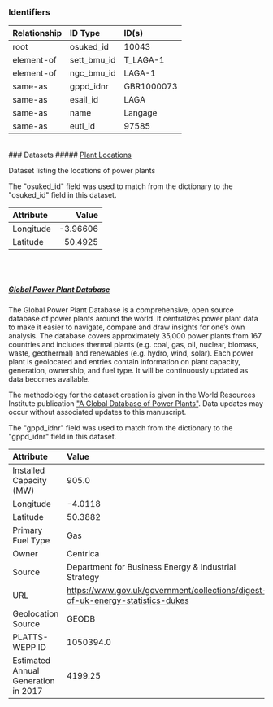 ### Identifiers

| Relationship   | ID Type     | ID(s)      |
|:---------------|:------------|:-----------|
| root           | osuked_id   | 10043      |
| element-of     | sett_bmu_id | T_LAGA-1   |
| element-of     | ngc_bmu_id  | LAGA-1     |
| same-as        | gppd_idnr   | GBR1000073 |
| same-as        | esail_id    | LAGA       |
| same-as        | name        | Langage    |
| same-as        | eutl_id     | 97585      |

<br>
### Datasets
##### <a href="https://raw.githubusercontent.com/OSUKED/Dictionary-Datasets/main/datasets/plant-locations/datapackage.json">Plant Locations</a>

Dataset listing the locations of power plants

The "osuked_id" field was used to match from the dictionary to the "osuked_id" field in this dataset.

| Attribute   |    Value |
|:------------|---------:|
| Longitude   | -3.96606 |
| Latitude    | 50.4925  |

<br><br>
##### <a href="https://raw.githubusercontent.com/OSUKED/Dictionary-Datasets/main/datasets/global-power-plant-database/datapackage.json">Global Power Plant Database</a>

The Global Power Plant Database is a comprehensive, open source database of power plants around the world. It centralizes power plant data to make it easier to navigate, compare and draw insights for one’s own analysis. The database covers approximately 35,000 power plants from 167 countries and includes thermal plants (e.g. coal, gas, oil, nuclear, biomass, waste, geothermal) and renewables (e.g. hydro, wind, solar). Each power plant is geolocated and entries contain information on plant capacity, generation, ownership, and fuel type. It will be continuously updated as data becomes available. 

The methodology for the dataset creation is given in the World Resources Institute publication ["A Global Database of Power Plants"](https://www.wri.org/research/global-database-power-plants). Data updates may occur without associated updates to this manuscript.

The "gppd_idnr" field was used to match from the dictionary to the "gppd_idnr" field in this dataset.

| Attribute                           | Value                                                                          |
|:------------------------------------|:-------------------------------------------------------------------------------|
| Installed Capacity (MW)             | 905.0                                                                          |
| Longitude                           | -4.0118                                                                        |
| Latitude                            | 50.3882                                                                        |
| Primary Fuel Type                   | Gas                                                                            |
| Owner                               | Centrica                                                                       |
| Source                              | Department for Business Energy & Industrial Strategy                           |
| URL                                 | https://www.gov.uk/government/collections/digest-of-uk-energy-statistics-dukes |
| Geolocation Source                  | GEODB                                                                          |
| PLATTS-WEPP ID                      | 1050394.0                                                                      |
| Estimated Annual Generation in 2017 | 4199.25                                                                        |
